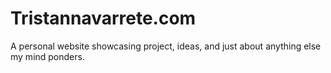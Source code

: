 # Tristannavarrete.com

A personal website showcasing project, ideas, and just about anything else my mind ponders.
